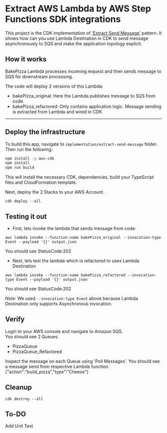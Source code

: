 # Extract  AWS Lambda by AWS Step Functions SDK integrations
This project is the CDK implementation of ['Extract Send Message'](https://serverlessland.com/refactoring-serverless/extract-send-message) pattern. It shows how can you use Lambda Destination in CDK to send message asynchronously to SQS and make the application topology explicit.


## How it works
BakePizza Lambda processes incoming request and then sends message to SQS for downstream processing.

The code will deploy 2 versions of this Lambda:
- bakePizza_original: Here the Lambda publishes message to SQS from code.
- bakePizza_refactored: Only contains application logic. Message sending is extracted from Lambda and wired in CDK

---
## Deploy the infrastructure


To build this app, navigate to `implementation/extract-send-message` folder. Then run the following:

```bash
npm install -g aws-cdk
npm install
npm run build
```

This will install the necessary CDK, dependencies, build your TypeScript files and CloudFormation template.

Next, deploy the 2 Stacks to your AWS Account.
``` 
cdk deploy --all
```


## Testing it out

- First, lets invoke the lambda that sends message from code:
``` 
aws lambda invoke --function-name bakePizza_original --invocation-type Event --payload '{}' output.json
```
You should see StatusCode:202

- Next, lets test the lambda which is refactored to uses Lambda Destination
 ``` 
aws lambda invoke --function-name bakePizza_refactored --invocation-type Event --payload '{}' output.json
``` 

You should see StatusCode:202     

*Note*: We used `--invocation-type Event`  above because Lambda Destination only supports Asynchronous invocation.


## Verify

Login to your AWS console and navigate to Amazon SQS.  
You should see 2 Queues.
- PizzaQueue
- PizzaQueue_Refactored

Inspect the message on each Queue using 'Poll Messages'. You should see a message send from respective Lambda function.
{"action":"build_pizza","type":"Cheese"}

## Cleanup

```
cdk destroy --all
```

## To-DO 
 
Add Unit Test